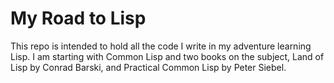 My Road to Lisp
===============
This repo is intended to hold all the code I write in my adventure learning Lisp. I am starting with Common Lisp and two books on the subject, Land of Lisp by Conrad Barski, and Practical Common Lisp by Peter Siebel.
